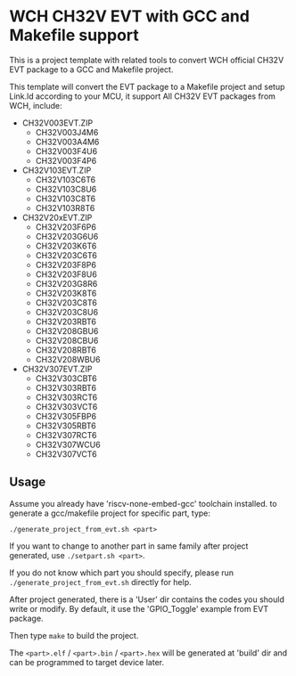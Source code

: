 # WCH CH32V EVT with GCC and Makefile support

This is a project template with related tools to convert WCH official CH32V EVT package to a GCC and Makefile project.

This template will convert the EVT package to a Makefile project and setup Link.ld according to your MCU, it support All CH32V EVT packages from WCH, include:

- CH32V003EVT.ZIP
  + CH32V003J4M6
  + CH32V003A4M6
  + CH32V003F4U6
  + CH32V003F4P6
- CH32V103EVT.ZIP
  + CH32V103C6T6
  + CH32V103C8U6
  + CH32V103C8T6
  + CH32V103R8T6
- CH32V20xEVT.ZIP
  + CH32V203F6P6
  + CH32V203G6U6
  + CH32V203K6T6
  + CH32V203C6T6
  + CH32V203F8P6
  + CH32V203F8U6
  + CH32V203G8R6
  + CH32V203K8T6
  + CH32V203C8T6
  + CH32V203C8U6
  + CH32V203RBT6
  + CH32V208GBU6
  + CH32V208CBU6
  + CH32V208RBT6
  + CH32V208WBU6
- CH32V307EVT.ZIP
  + CH32V303CBT6
  + CH32V303RBT6
  + CH32V303RCT6
  + CH32V303VCT6
  + CH32V305FBP6
  + CH32V305RBT6
  + CH32V307RCT6
  + CH32V307WCU6
  + CH32V307VCT6

## Usage

Assume you already have 'riscv-none-embed-gcc' toolchain installed. to generate a gcc/makefile project for specific part, type:
```
./generate_project_from_evt.sh <part>
```
If you want to change to another part in same family after project generated, use `./setpart.sh <part>`.

If you do not know which part you should specify, please run `./generate_project_from_evt.sh` directly for help.

After project generated, there is a 'User' dir contains the codes you should write or modify. By default, it use the 'GPIO_Toggle' example from EVT package.

Then type `make` to build the project.

The `<part>.elf` / `<part>.bin` / `<part>.hex` will be generated at 'build' dir and can be programmed to target device later.

